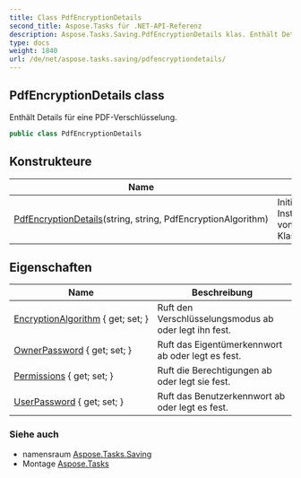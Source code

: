 ```yaml
---
title: Class PdfEncryptionDetails
second_title: Aspose.Tasks für .NET-API-Referenz
description: Aspose.Tasks.Saving.PdfEncryptionDetails klas. Enthält Details für eine PDFVerschlüsselung.
type: docs
weight: 1840
url: /de/net/aspose.tasks.saving/pdfencryptiondetails/
---
```

## PdfEncryptionDetails class

Enthält Details für eine PDF-Verschlüsselung.

```csharp
public class PdfEncryptionDetails
```

## Konstrukteure

| Name | Beschreibung |
| --- | --- |
| [PdfEncryptionDetails](pdfencryptiondetails/)(string, string, PdfEncryptionAlgorithm) | Initialisiert eine neue Instanz von`PdfEncryptionDetails` Klasse. |

## Eigenschaften

| Name | Beschreibung |
| --- | --- |
| [EncryptionAlgorithm](../../aspose.tasks.saving/pdfencryptiondetails/encryptionalgorithm/) { get; set; } | Ruft den Verschlüsselungsmodus ab oder legt ihn fest. |
| [OwnerPassword](../../aspose.tasks.saving/pdfencryptiondetails/ownerpassword/) { get; set; } | Ruft das Eigentümerkennwort ab oder legt es fest. |
| [Permissions](../../aspose.tasks.saving/pdfencryptiondetails/permissions/) { get; set; } | Ruft die Berechtigungen ab oder legt sie fest. |
| [UserPassword](../../aspose.tasks.saving/pdfencryptiondetails/userpassword/) { get; set; } | Ruft das Benutzerkennwort ab oder legt es fest. |

### Siehe auch

* namensraum [Aspose.Tasks.Saving](../../aspose.tasks.saving/)
* Montage [Aspose.Tasks](../../)


